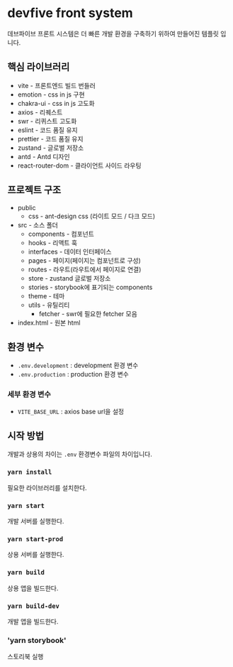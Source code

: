 # devfive front system

데브파이브 프론트 시스템은 더 빠른 개발 환경을 구축하기 위하여 만들어진 템플릿 입니다.

## 핵심 라이브러리

- vite - 프론트엔드 빌드 번들러
- emotion - css in js 구현
- chakra-ui - css in js 고도화
- axios - 리퀘스트
- swr - 리퀴스트 고도화
- eslint - 코드 품질 유지
- prettier - 코드 품질 유지
- zustand - 글로벌 저장소
- antd - Antd 디자인
- react-router-dom - 클라이언트 사이드 라우팅

## 프로젝트 구조

- public
  - css - ant-design css (라이트 모드 / 다크 모드)
- src - 소스 폴더
  - components - 컴포넌트
  - hooks - 리액트 훅
  - interfaces - 데이터 인터페이스
  - pages - 페이지(페이지는 컴포넌트로 구성)
  - routes - 라우트(라우트에서 페이지로 연결)
  - store - zustand 글로벌 저장소
  - stories - storybook에 표기되는 components
  - theme - 테마
  - utils - 유틸리티
    - fetcher - swr에 필요한 fetcher 모음
- index.html - 원본 html

## 환경 변수

- `.env.development` : development 환경 변수
- `.env.production` : production 환경 변수

### 세부 환경 변수
- `VITE_BASE_URL` : axios base url을 설정

## 시작 방법

개발과 상용의 차이는 `.env` 환경변수 파일의 차이입니다.

### `yarn install`

필요한 라이브러리를 설치한다.

### `yarn start`

개발 서버를 실행한다.

### `yarn start-prod`

상용 서버를 실행한다.

### `yarn build`

상용 앱을 빌드한다.

### `yarn build-dev`

개발 앱을 빌드한다.

### 'yarn storybook'

스토리북 실행